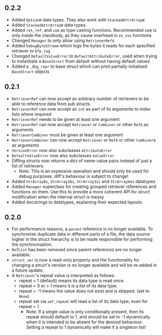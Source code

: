 ## 0.2.2

- Added `OptionW` data types. They also work with `StackedAttrArrayW`
- Added `StackedAttrArrayW` data types.
- Added `ret`, `ref`, and `com` as type casting functions. Recommended use is only inside the classbody, as they cause overhead in `on_xxx` functions
- Changed `Manager` to only allow using `RetrieverRef`s
- Added `DebugByteStream` which logs the bytes it reads for each specified retriever to `bfp.log`
- Changed `DefaultValueError` to `DefaultAttributeError`, used when trying to instantiate a `BaseStruct` from default without having default values
- Added a `_dbg_repr` to base struct which can print partially initialised `BaseStruct` objects

## 0.2.1

- `RetrieverRef` can now accept an arbitrary number of retrievers to be able to reference data from sub structs.
- `RetrieverRef` can now accept an `int` as part of its arguments to index lists where required
- `RetrieverRef` needs to be given at least one argument
- `RetrieverRef` can now accept `Retriever` or `Combiner` or other `Ref`s as arguments
- `RetrieverCombiner` must be given at least one argument
- `RetrieverCombiner` can now accept `Retriever` or `Ref`s or other `Combiner`s as arguments
- `VersionError` now also subclasses `AttributeError`
- `DefaultValueError` now also subclasses `ValueError`
- Diffing structs now returns a dict of name-value pairs instead of just a list of retrievers.
  - Note: This is an expensive operation and should only be used for debug purposes. diff's behaviour is subject to change!
- Added `StrArray8s`, `StrArray16s`, `StrArray32s` and `StrArray64s` datatypes
- Added `Manager` superclass for creating grouped retriever references and functions on them. Use this to provide a more coherent API
    for struct modification when the internal struct is messy
- Added docstrings to datatypes, explaining their expected layouts

## 0.2.0

- For performance reasons, a `parent` reference is no longer available. To synchronise duplicate data in different parts of a file, the data source higher in the struct hierarchy is to be made responsible for performing the synchronisation.
- `RefList` has been removed since parent references are no longer available.
- `struct_ver` is now a read-only property and the functionality for changing a struct's version is no longer available and will be re-added in a future update.
- A `Retriever`'s repeat value is interpreted as follows:
  - repeat = 1 (default) means its data type is read once.
  - repeat = 0 or > 1 means it is a list of its data type.
  - repeat = -1 means the value does not exist and is skipped. (set to `None`)
  - repeat set via `set_repeat` will read a list of its data type, even for repeat = 1.
    - Note: If a single value is only conditionally present, then its repeat should default to 1, and should be set to -1 dynamically when it is intended to be absent for the desired behaviour. Setting a repeat to 1 dynamically will make it a singleton list!
